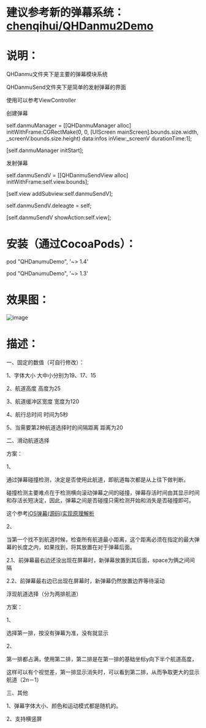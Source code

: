 
# **建议参考新的弹幕系统：[chenqihui/QHDanmu2Demo](https://github.com/chenqihui/QHDanmu2Demo)**

# 说明：

QHDanmu文件夹下是主要的弹幕模块系统

QHDanmuSend文件夹下是简单的发射弹幕的界面

使用可以参考ViewController

创建弹幕

self.danmuManager = [[QHDanmuManager alloc] initWithFrame:CGRectMake(0, 0, [UIScreen mainScreen].bounds.size.width, _screenV.bounds.size.height) data:infos inView:_screenV durationTime:1];

[self.danmuManager initStart];

发射弹幕

self.danmuSendV = [[QHDanmuSendView alloc] initWithFrame:self.view.bounds];

[self.view addSubview:self.danmuSendV];

self.danmuSendV.deleagte = self;
 
[self.danmuSendV showAction:self.view];

# 安装（通过CocoaPods）：

pod "QHDanumuDemo", '~> 1.4'

pod "QHDanumuDemo", '~> 1.3'

# 效果图：

![image](https://github.com/chenqihui/QHDanumuDemo/blob/master/screenshots/QHDanmuShow.gif)

# 描述：

一、固定的数值（可自行修改）：

1、字体大小                     大中小分别为19、17、15

2、航道高度                     高度为25

3、航道缓冲区宽度                宽度为120

4、航行总时间                   时间为5秒

5、当需要第2种航道选择时的间隔距离  距离为20


二、滑动航道选择

方案：

1、

通过弹幕碰撞检测，决定是否使用此航道，即航道每次都是从上往下做判断。

碰撞检测主要难点在于检测横向滚动弹幕之间的碰撞，弹幕存活时间由其显示时间和存活长短决定，因此，弹幕之间是否碰撞只需检测开始和消失是否碰撞即可。

这个参考[iOS弹幕(源码)实现原理解析](http://www.olinone.com/?p=186)

2、

当第一个找不到航道时候，检查所有航道最小距离，这个距离必须在指定的最大弹幕的长度之内，如果找到，将其放置在对于弹幕后面。

2.1、前弹幕最右边还没出现在屏幕时，新弹幕放置到其后面，space为俩之间间隔

2.2、前弹幕最右边已出现在屏幕时，新弹幕仍然放置边界等待滚动

浮现航道选择（分为两排航道）

方案：

1、

选择第一排，按没有弹幕为准，没有就显示

2、

第一排都占满，使用第二排，第二排是在第一排的基础坐标y向下半个航道高度，

这样可以有个视觉差，第一排显示消失时，可以看到第二排，从而争取更大的显示航道（2n－1）


三、其他

1、弹幕字体大小、颜色和运动模式都是随机的。

2、支持横竖屏
